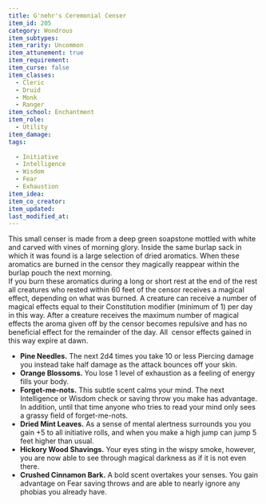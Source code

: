 ```yaml
---
title: G'nehr's Ceremonial Censer
item_id: 205
category: Wondrous
item_subtypes: 
item_rarity: Uncommon
item_attunement: true
item_requirement: 
item_curse: false
item_classes: 
  - Cleric
  - Druid
  - Monk
  - Ranger
item_school: Enchantment
item_role: 
  - Utility
item_damage: 
tags:
  
  - Initiative
  - Intelligence
  - Wisdom
  - Fear
  - Exhaustion
item_idea: 
item_co_creator: 
item_updated: 
last_modified_at: 
---
```


This small censer is made from a deep green soapstone mottled with white and carved with vines of morning glory. Inside the same burlap sack in which it was found is a large selection of dried aromatics. When these aromatics are burned in the censor they magically reappear within the burlap pouch the next morning.  
If you burn these aromatics during a long or short rest at the end of the rest all creatures who rested within 60 feet of the censor receives a magical effect, depending on what was burned. A creature can receive a number of magical effects equal to their Constitution modifier (minimum of 1) per day in this way. After a creature receives the maximum number of magical effects the aroma given off by the censor becomes repulsive and has no beneficial effect for the remainder of the day. All  censor effects gained in this way expire at dawn.

*   **Pine Needles.** The next 2d4 times you take 10 or less Piercing damage you instead take half damage as the attack bounces off your skin.
*   **Orange Blossoms.** You lose 1 level of exhaustion as a feeling of energy fills your body.
*   **Forget-me-nots.** This subtle scent calms your mind. The next Intelligence or Wisdom check or saving throw you make has advantage. In addition, until that time anyone who tries to read your mind only sees a grassy field of forget-me-nots.
*   **Dried Mint Leaves.** As a sense of mental alertness surrounds you you gain +5 to all initiative rolls, and when you make a high jump can jump 5 feet higher than usual.
*   **Hickory Wood Shavings.** Your eyes sting in the wispy smoke, however, you are now able to see through magical darkness as if it is not even there.
*   **Crushed Cinnamon Bark.** A bold scent overtakes your senses. You gain advantage on Fear saving throws and are able to nearly ignore any phobias you already have.
